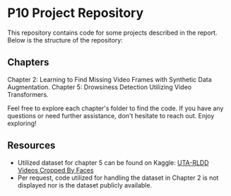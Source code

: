 # P10 Project Repository
This repository contains code for some projects described in the report. Below is the structure of the repository:

## Chapters
Chapter 2: Learning to Find Missing Video Frames with Synthetic Data Augmentation.
Chapter 5: Drowsiness Detection Utilizing Video Transformers.

Feel free to explore each chapter's folder to find the code. If you have any questions or need further assistance, don't hesitate to reach out. Enjoy exploring!
## Resources
- Utilized dataset for chapter 5 can be found on Kaggle: [UTA-RLDD Videos Cropped By Faces](https://www.kaggle.com/datasets/mathiasviborg/multiview-clip-generated-embeddings)
- Per request, code utilized for handling the dataset in Chapter 2 is not displayed nor is the dataset publicly available.
